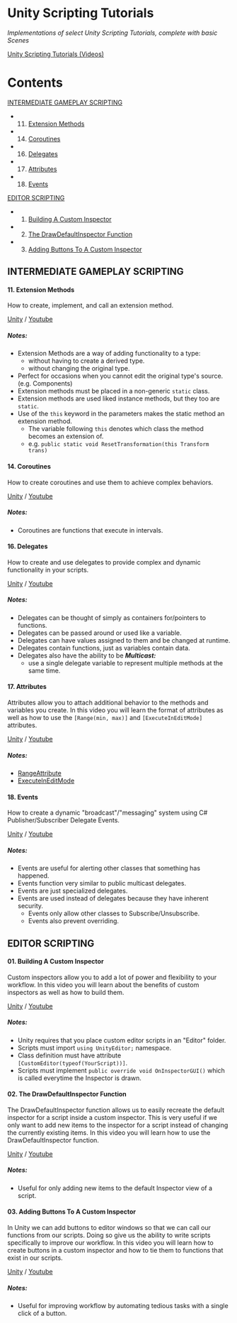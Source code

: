# Unity Scripting Tutorials
_Implementations of select Unity Scripting Tutorials, complete with basic Scenes_

[Unity Scripting Tutorials (Videos)](https://unity3d.com/learn/tutorials/topics/scripting)

# Contents

[INTERMEDIATE GAMEPLAY SCRIPTING](#intermediate-gameplay-scripting)

- 11. [Extension Methods](#11-extension-methods)
- 14. [Coroutines](#14-coroutines)
- 16. [Delegates](#16-delegates)
- 17. [Attributes](#17-attributes)
- 18. [Events](#18-events)

[EDITOR SCRIPTING](#editor-scripting)

- 01. [Building A Custom Inspector](#01-building-a-custom-inspector)
- 02. [The DrawDefaultInspector Function](#02-the-drawdefaultinspector-function)
- 03. [Adding Buttons To A Custom Inspector](#03-adding-buttons-to-a-custom-inspector)



## INTERMEDIATE GAMEPLAY SCRIPTING


#### 11. Extension Methods

How to create, implement, and call an extension method.

[Unity](https://unity3d.com/learn/tutorials/modules/intermediate/scripting/extension-methods?playlist=17117) / 
[Youtube](https://www.youtube.com/watch?v=v2ONQAqqLDc)

##### Notes:
* Extension Methods are a way of adding functionality to a type:
	* without having to create a derived type.
	* without changing the original type.
* Perfect for occasions when you cannot edit the original type's source. (e.g. Components)
* Extension methods must be placed in a non-generic `static` class.
* Extension methods are used liked instance methods, but they too are `static`.
* Use of the `this` keyword in the parameters makes the static method an extension method.
  * The variable following `this` denotes which class the method becomes an extension of.
  * e.g. `public static void ResetTransformation(this Transform trans)`



#### 14. Coroutines

How to create coroutines and use them to achieve complex behaviors.

[Unity](https://unity3d.com/learn/tutorials/modules/intermediate/scripting/coroutines?playlist=17117) / 
[Youtube](https://www.youtube.com/watch?v=bM3CXzj5xM4)

##### Notes:
* Coroutines are functions that execute in intervals.




#### 16. Delegates

How to create and use delegates to provide complex and dynamic functionality in your scripts.

[Unity](https://unity3d.com/learn/tutorials/modules/intermediate/scripting/delegates?playlist=17117) / 
[Youtube](https://www.youtube.com/watch?v=RSN-A0NZTO0)

##### Notes:
* Delegates can be thought of simply as containers for/pointers to functions.
* Delegates can be passed around or used like a variable.
* Delegates can have values assigned to them and be changed at runtime.
* Delegates contain functions, just as variables contain data.
* Delegates also have the ability to be ***Multicast:***
	* use a single delegate variable to represent multiple methods at the same time.




#### 17. Attributes

Attributes allow you to attach additional behavior to the methods and variables you create.
In this video you will learn the format of attributes as well as how to use the `[Range(min, max)]` and `[ExecuteInEditMode]` attributes.

[Unity](https://unity3d.com/learn/tutorials/modules/intermediate/scripting/attributes?playlist=17117) / 
[Youtube](https://www.youtube.com/watch?v=WG_zoE5sZE4)

##### Notes:
* [RangeAttribute](http://docs.unity3d.com/ScriptReference/RangeAttribute.html)
* [ExecuteInEditMode](http://docs.unity3d.com/ScriptReference/ExecuteInEditMode.html)




#### 18. Events

How to create a dynamic "broadcast"/"messaging" system using C# Publisher/Subscriber Delegate Events.

[Unity](https://unity3d.com/learn/tutorials/modules/intermediate/scripting/events?playlist=17117) / 
[Youtube](https://www.youtube.com/watch?v=6qyR73EO68w)

##### Notes:
* Events are useful for alerting other classes that something has happened.
* Events function very similar to public multicast delegates.
* Events are just specialized delegates.
* Events are used instead of delegates because they have inherent security.
	* Events only allow other classes to Subscribe/Unsubscribe.
	* Events also prevent overriding. 



## EDITOR SCRIPTING


#### 01. Building A Custom Inspector

Custom inspectors allow you to add a lot of power and flexibility to your workflow.
In this video you will learn about the benefits of custom inspectors as well as how to build them.

[Unity](https://unity3d.com/learn/tutorials/modules/intermediate/editor/building-custom-inspector?playlist=17117) / 
[Youtube](https://www.youtube.com/watch?v=GDSw2CB2Zk0)

##### Notes:
* Unity requires that you place custom editor scripts in an "Editor" folder.
* Scripts must import `using UnityEditor;` namespace.
* Class definition must have attribute `[CustomEditor(typeof(YourScript))]`.
* Scripts must implement `public override void OnInspectorGUI()` which is called everytime the Inspector is drawn.



#### 02. The DrawDefaultInspector Function

The DrawDefaultInspector function allows us to easily recreate the default inspector for a script inside a custom inspector. This is very useful if we only want to add new items to the inspector for a script instead of changing the currently existing items.
In this video you will learn how to use the DrawDefaultInspector function.

[Unity](https://unity3d.com/learn/tutorials/modules/intermediate/editor/drawdefaultinspector-function?playlist=17117) / 
[Youtube](https://www.youtube.com/watch?v=jvczWAPryUg)

##### Notes:
* Useful for only adding new items to the default Inspector view of a script.



#### 03. Adding Buttons To A Custom Inspector

In Unity we can add buttons to editor windows so that we can call our functions from our scripts.
Doing so give us the ability to write scripts specifically to improve our workflow.
In this video you will learn how to create buttons in a custom inspector and how to tie them to functions that exist in our scripts.

[Unity](https://unity3d.com/learn/tutorials/modules/intermediate/editor/adding-buttons-to-inspector?playlist=17117) / 
[Youtube](https://www.youtube.com/watch?v=_fNgn3Arpoog)

##### Notes:
* Useful for improving workflow by automating tedious tasks with a single click of a button.